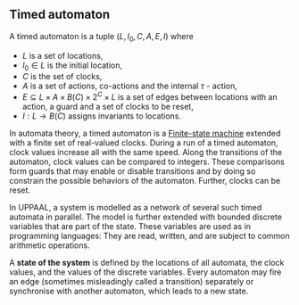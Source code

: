 ## Timed automaton
A timed automaton is a tuple $(L, l_0, C, A, E, I)$ where 
- $L$ is a set of locations, 
- $l_0 \in L$ is the initial location, 
- $C$ is the set of clocks, 
- $A$ is a set of actions, co-actions and the internal $\tau$ - action, 
- $E \subseteq L \times A \times B(C) \times 2^C \times L$ is a set of edges between locations with an action, a guard and a set of clocks to be reset,
- $I : L \rightarrow B(C)$ assigns invariants to locations.


In automata theory, a timed automaton is a [Finite-state machine](Finite-state%20machine.md) extended with a finite set of real-valued clocks. During a run of a timed automaton, clock values increase all with the same speed. Along the transitions of the automaton, clock values can be compared to integers. These comparisons form guards that may enable or disable transitions and by doing so constrain the possible behaviors of the automaton. Further, clocks can be reset.

In UPPAAL, a system is modelled as a network of several such timed automata in parallel. The model is further extended with bounded discrete variables that are part of the state. These variables are used as in programming languages: They are read, written, and are subject to common arithmetic operations. 

A **state of the system** is defined by the locations of all automata, the clock values, and the values of the discrete variables. Every automaton may fire an edge (sometimes misleadingly called a transition) separately or synchronise with another automaton, which leads to a new state.